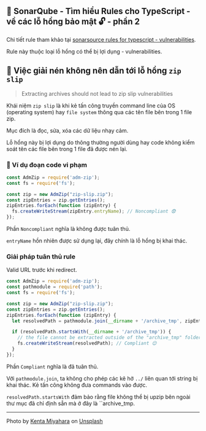 ## 🧪 SonarQube - Tìm hiểu Rules cho TypeScript - về các lỗ hổng bảo mật 🔓 - phần 2

Chi tiết rule tham khảo tại [sonarsource rules for typescript - vulnerabilities](https://rules.sonarsource.com/typescript/type/Vulnerability/RSPEC-6096).

Rule này thuộc loại lỗ hổng có thể bị lợi dụng - vulnerabilities.

## 🤤 Việc giải nén không nên dẫn tới lỗ hổng `zip slip`

>Extracting archives should not lead to zip slip vulnerabilities

Khái niệm `zip slip` là khi kẻ tấn công truyền command line của OS (operating system)
hay `file system` thông qua các tên file bên trong 1 file zip.

Mục đích là đọc, sửa, xóa các dữ liệu nhạy cảm.

Lỗ hổng này bị lợi dụng do thông thường người dùng hay code không kiểm soát tên các file bên trong 1 file đã được nén lại.

### 🤔 Ví dụ đoạn code vi phạm

```ts
const AdmZip = require('adm-zip');
const fs = require('fs');

const zip = new AdmZip("zip-slip.zip");
const zipEntries = zip.getEntries();
zipEntries.forEach(function (zipEntry) {
  fs.createWriteStream(zipEntry.entryName); // Noncompliant 😨
});
```

Phần `Noncompliant` nghĩa là không được tuân thủ.

`entryName` hồn nhiên được sử dụng lại, đây chính là lỗ hổng bị khai thác.

### Giải pháp tuân thủ rule

Valid URL trước khi redirect.


```ts
const AdmZip = require('adm-zip');
const pathmodule = require('path');
const fs = require('fs');

const zip = new AdmZip("zip-slip.zip");
const zipEntries = zip.getEntries();
zipEntries.forEach(function (zipEntry) {
  let resolvedPath = pathmodule.join(__dirname + '/archive_tmp', zipEntry.entryName); // join will resolve "../"

  if (resolvedPath.startsWith(__dirname + '/archive_tmp')) {
    // the file cannot be extracted outside of the "archive_tmp" folder
    fs.createWriteStream(resolvedPath); // Compliant 😌
  }
});
```

Phần `Compliant` nghĩa là đã tuân thủ.

Với `pathmodule.join`, ta không cho phép các kẽ hở `../` liên quan tới string bị khai thác.
Kẻ tấn công không đưa commands vào được.

`resolvedPath.startsWith` đảm bảo rằng file không thể bị upzip bên ngoài thư mục đã chỉ định sẵn mà ở đây là ``archive_tmp.

---

Photo by <a href="https://unsplash.com/@kfc0105?utm_source=unsplash&utm_medium=referral&utm_content=creditCopyText">Kenta Miyahara</a> on <a href="https://unsplash.com/?utm_source=unsplash&utm_medium=referral&utm_content=creditCopyText">Unsplash</a>
